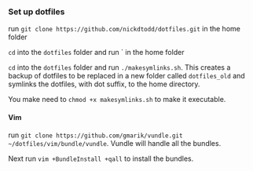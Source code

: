### Set up dotfiles ###

run `git clone https://github.com/nickdtodd/dotfiles.git` in the home folder

`cd` into the `dotfiles` folder and run ` in the home folder

`cd` into the `dotfiles` folder and run `./makesymlinks.sh`. This creates a backup of dotfiles to be replaced
in a new folder called `dotfiles_old` and symlinks the dotfiles, with dot suffix, to the home directory.

You make need to `chmod +x makesymlinks.sh` to make it executable.

#### Vim ####

run `git clone https://github.com/gmarik/vundle.git ~/dotfiles/vim/bundle/vundle`. Vundle will handle all the bundles.

Next run `vim +BundleInstall +qall` to install the bundles.
